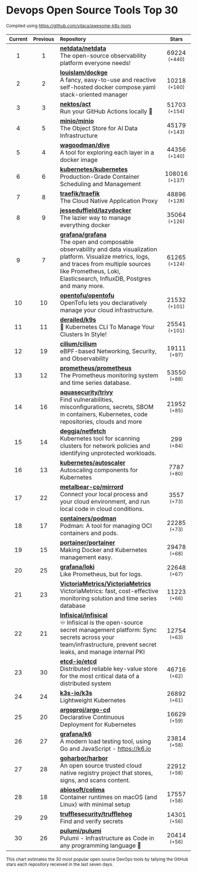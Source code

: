 # Devops Open Source Tools Top 30
<sup>Compiled using https://github.com/vilaca/awesome-k8s-tools</sup>
<div align="center">

|<sub>Current</sub>|<sub>Previous</sub>|<sub>Repository</sub>|<sub>Stars</sub>|
|:---:|:---:|:---|:---:|
|1|1|[**netdata/netdata**](https://github.com/netdata/netdata)<br/>The open-source observability platform everyone needs!|69224 <sup>(+440)</sup>|
|2|2|[**louislam/dockge**](https://github.com/louislam/dockge)<br/>A fancy, easy-to-use and reactive self-hosted docker compose.yaml stack-oriented manager|10218 <sup>(+160)</sup>|
|3|3|[**nektos/act**](https://github.com/nektos/act)<br/>Run your GitHub Actions locally 🚀|51703 <sup>(+154)</sup>|
|4|5|[**minio/minio**](https://github.com/minio/minio)<br/>The Object Store for AI Data Infrastructure|45179 <sup>(+143)</sup>|
|5|4|[**wagoodman/dive**](https://github.com/wagoodman/dive)<br/>A tool for exploring each layer in a docker image|44356 <sup>(+140)</sup>|
|6|6|[**kubernetes/kubernetes**](https://github.com/kubernetes/kubernetes)<br/>Production-Grade Container Scheduling and Management|108016 <sup>(+137)</sup>|
|7|8|[**traefik/traefik**](https://github.com/traefik/traefik)<br/>The Cloud Native Application Proxy|48896 <sup>(+128)</sup>|
|8|9|[**jesseduffield/lazydocker**](https://github.com/jesseduffield/lazydocker)<br/>The lazier way to manage everything docker|35064 <sup>(+126)</sup>|
|9|7|[**grafana/grafana**](https://github.com/grafana/grafana)<br/>The open and composable observability and data visualization platform. Visualize metrics, logs, and traces from multiple sources like Prometheus, Loki, Elasticsearch, InfluxDB, Postgres and many more. |61265 <sup>(+124)</sup>|
|10|10|[**opentofu/opentofu**](https://github.com/opentofu/opentofu)<br/>OpenTofu lets you declaratively manage your cloud infrastructure.|21532 <sup>(+101)</sup>|
|11|11|[**derailed/k9s**](https://github.com/derailed/k9s)<br/>🐶 Kubernetes CLI To Manage Your Clusters In Style!|25541 <sup>(+101)</sup>|
|12|19|[**cilium/cilium**](https://github.com/cilium/cilium)<br/>eBPF-based Networking, Security, and Observability|19111 <sup>(+97)</sup>|
|13|12|[**prometheus/prometheus**](https://github.com/prometheus/prometheus)<br/>The Prometheus monitoring system and time series database.|53550 <sup>(+88)</sup>|
|14|16|[**aquasecurity/trivy**](https://github.com/aquasecurity/trivy)<br/>Find vulnerabilities, misconfigurations, secrets, SBOM in containers, Kubernetes, code repositories, clouds and more|21952 <sup>(+85)</sup>|
|15|14|[**deggja/netfetch**](https://github.com/deggja/netfetch)<br/>Kubernetes tool for scanning clusters for network policies and identifying unprotected workloads.|299 <sup>(+84)</sup>|
|16|13|[**kubernetes/autoscaler**](https://github.com/kubernetes/autoscaler)<br/>Autoscaling components for Kubernetes|7787 <sup>(+80)</sup>|
|17|22|[**metalbear-co/mirrord**](https://github.com/metalbear-co/mirrord)<br/>Connect your local process and your cloud environment, and run local code in cloud conditions.|3557 <sup>(+73)</sup>|
|18|17|[**containers/podman**](https://github.com/containers/podman)<br/>Podman: A tool for managing OCI containers and pods.|22285 <sup>(+73)</sup>|
|19|15|[**portainer/portainer**](https://github.com/portainer/portainer)<br/>Making Docker and Kubernetes management easy.|29478 <sup>(+68)</sup>|
|20|25|[**grafana/loki**](https://github.com/grafana/loki)<br/>Like Prometheus, but for logs.|22648 <sup>(+67)</sup>|
|21|23|[**VictoriaMetrics/VictoriaMetrics**](https://github.com/VictoriaMetrics/VictoriaMetrics)<br/>VictoriaMetrics: fast, cost-effective monitoring solution and time series database|11223 <sup>(+66)</sup>|
|22|21|[**Infisical/infisical**](https://github.com/Infisical/infisical)<br/>♾ Infisical is the open-source secret management platform: Sync secrets across your team/infrastructure, prevent secret leaks, and manage internal PKI|12754 <sup>(+63)</sup>|
|23|30|[**etcd-io/etcd**](https://github.com/etcd-io/etcd)<br/>Distributed reliable key-value store for the most critical data of a distributed system|46716 <sup>(+62)</sup>|
|24|24|[**k3s-io/k3s**](https://github.com/k3s-io/k3s)<br/>Lightweight Kubernetes|26892 <sup>(+61)</sup>|
|25|20|[**argoproj/argo-cd**](https://github.com/argoproj/argo-cd)<br/>Declarative Continuous Deployment for Kubernetes|16629 <sup>(+59)</sup>|
|26|27|[**grafana/k6**](https://github.com/grafana/k6)<br/>A modern load testing tool, using Go and JavaScript - https://k6.io|23814 <sup>(+58)</sup>|
|27|28|[**goharbor/harbor**](https://github.com/goharbor/harbor)<br/>An open source trusted cloud native registry project that stores, signs, and scans content.|22912 <sup>(+58)</sup>|
|28|18|[**abiosoft/colima**](https://github.com/abiosoft/colima)<br/>Container runtimes on macOS (and Linux) with minimal setup|17557 <sup>(+58)</sup>|
|29|29|[**trufflesecurity/trufflehog**](https://github.com/trufflesecurity/trufflehog)<br/>Find and verify secrets|14301 <sup>(+56)</sup>|
|30|26|[**pulumi/pulumi**](https://github.com/pulumi/pulumi)<br/>Pulumi - Infrastructure as Code in any programming language 🚀|20414 <sup>(+56)</sup>|


</div>

<sub>This chart estimates the 30 most popular open source DevOps tools by tallying the GitHub stars each repository received in the last seven days.</sub>
